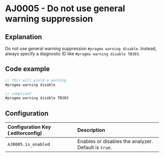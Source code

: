 # AJ0005 - Do not use general warning suppression

## Explanation

Do not use general warning suppression `#pragma warning disable`. Instead, always specify a diagnostic ID like
`#pragma warning disable TB303`.

## Code example

````csharp
// this will yield a warning
#pragma warning disable

// compliant
#pragma warning disable TB303
````

## Configuration

| Configuration Key (.editorconfig) | Description                                          |
|:----------------------------------|:-----------------------------------------------------|
| `AJ0005.is_enabled`               | Enables or disables the analyzer. Default is `true`. |
